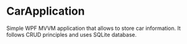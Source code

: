 # CarApplication
Simple WPF MVVM application that allows to store car information. It follows CRUD principles and uses SQLite database.
